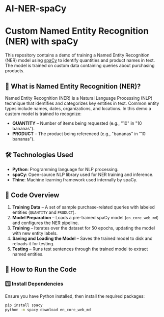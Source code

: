 # AI-NER-spaCy

# Custom Named Entity Recognition (NER) with spaCy

This repository contains a demo of training a Named Entity Recognition (NER) model using [spaCy](https://spacy.io/) to identify quantities and product names in text. The model is trained on custom data containing queries about purchasing products.

## 📌 What is Named Entity Recognition (NER)?
Named Entity Recognition (NER) is a Natural Language Processing (NLP) technique that identifies and categorizes key entities in text. Common entity types include names, dates, organizations, and locations. In this demo a custom model is trained to recognize:
- **QUANTITY** – Number of items being requested (e.g., "10" in "10 bananas").
- **PRODUCT** – The product being referenced (e.g., "bananas" in "10 bananas").

## 🛠 Technologies Used
- **Python**: Programming language for NLP processing.
- **spaCy**: Open-source NLP library used for NER training and inference.
- **Thinc**: Machine learning framework used internally by spaCy.

## 📜 Code Overview
1. **Training Data** – A set of sample purchase-related queries with labeled entities (`QUANTITY` and `PRODUCT`).
2. **Model Preparation** – Loads a pre-trained spaCy model (`en_core_web_md`) and configures the NER pipeline.
3. **Training** – Iterates over the dataset for 50 epochs, updating the model with new entity labels.
4. **Saving and Loading the Model** – Saves the trained model to disk and reloads it for testing.
5. **Testing** – Runs test sentences through the trained model to extract named entities.

## 🚀 How to Run the Code
### 1️⃣ Install Dependencies
Ensure you have Python installed, then install the required packages:
```bash
pip install spacy
python -m spacy download en_core_web_md
